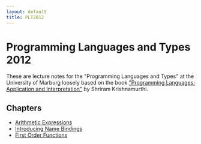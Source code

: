 ```yaml
---
layout: default
title: PLT2012
---
```


Programming Languages and Types 2012
====================================

These are lecture notes for the "Programming Languages and Types" at the 
University of Marburg loosely based on the book 
["Programming Languages: Application and Interpretation"](http://www.cs.brown.edu/~sk/Publications/Books/ProgLangs/) by Shriram Krishnamurthi.

Chapters
--------
- [Arithmetic Expressions](notes/2-ae.html)
- [Introducing Name Bindings](notes/3-wae.html)
- [First Order Functions](notes/4-f1wae.html)